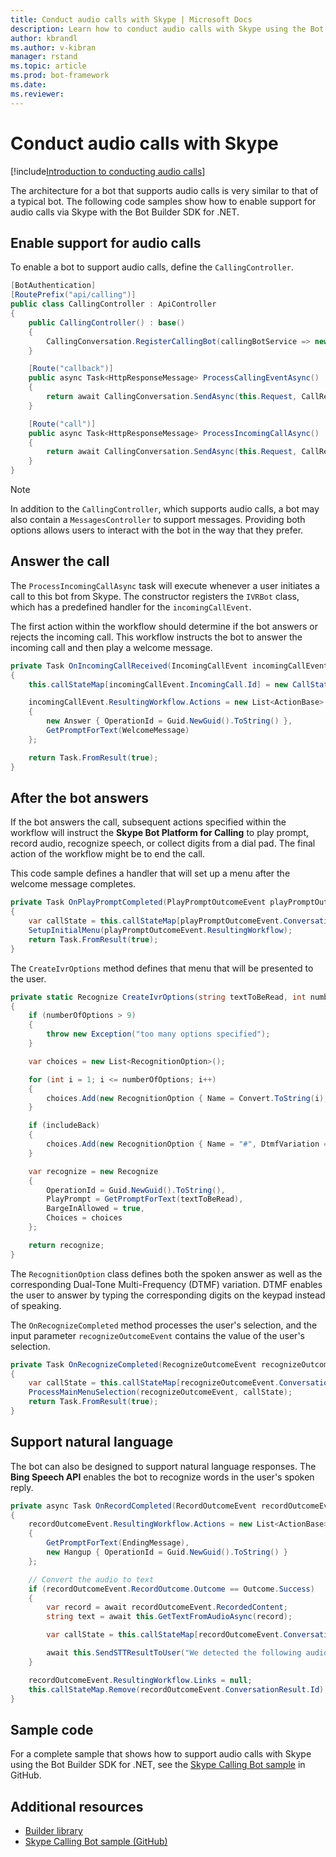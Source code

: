 ```yaml
---
title: Conduct audio calls with Skype | Microsoft Docs
description: Learn how to conduct audio calls with Skype using the Bot Builder SDK for .NET.
author: kbrandl
ms.author: v-kibran
manager: rstand
ms.topic: article
ms.prod: bot-framework
ms.date: 
ms.reviewer:
---
```


# Conduct audio calls with Skype

[!include[Introduction to conducting audio calls](~/includes/snippet-audio-call-intro.md)]

The architecture for a bot that supports audio calls is very similar to that of a typical bot. 
The following code samples show how to enable support for audio calls via Skype with the Bot Builder SDK for .NET. 

## Enable support for audio calls

To enable a bot to support audio calls, define the `CallingController`.

```cs
[BotAuthentication]
[RoutePrefix("api/calling")]
public class CallingController : ApiController
{
    public CallingController() : base()
    {
        CallingConversation.RegisterCallingBot(callingBotService => new IVRBot(callingBotService));
    }

    [Route("callback")]
    public async Task<HttpResponseMessage> ProcessCallingEventAsync()
    {
        return await CallingConversation.SendAsync(this.Request, CallRequestType.CallingEvent);
    }

    [Route("call")]
    public async Task<HttpResponseMessage> ProcessIncomingCallAsync()
    {
        return await CallingConversation.SendAsync(this.Request, CallRequestType.IncomingCall);
    }
}
```

> [!NOTE]
> In addition to the `CallingController`, which supports audio calls, a bot may also contain a 
> `MessagesController` to support messages. Providing both options allows users to interact with
> the bot in the way that they prefer. <!-- docs on MessagesController are where? -->

##  Answer the call

The `ProcessIncomingCallAsync` task will execute whenever a user initiates a call to this bot from Skype.
The constructor registers the `IVRBot` class, which has a predefined handler for the `incomingCallEvent`.

The first action within the workflow should determine if the bot answers or rejects the incoming call. This workflow instructs the bot to answer the incoming call and then play a welcome message. 

```cs
private Task OnIncomingCallReceived(IncomingCallEvent incomingCallEvent)
{
    this.callStateMap[incomingCallEvent.IncomingCall.Id] = new CallState(incomingCallEvent.IncomingCall.Participants);

    incomingCallEvent.ResultingWorkflow.Actions = new List<ActionBase>
    {
        new Answer { OperationId = Guid.NewGuid().ToString() },
        GetPromptForText(WelcomeMessage)
    };

    return Task.FromResult(true);
}
```

## After the bot answers

If the bot answers the call, subsequent actions specified within the workflow will instruct the 
**Skype Bot Platform for Calling** to play prompt, record audio, recognize speech, or collect digits from a dial pad. 
The final action of the workflow might be to end the call. 

This code sample defines a handler that will set up a menu after the welcome message completes.

```cs
private Task OnPlayPromptCompleted(PlayPromptOutcomeEvent playPromptOutcomeEvent)
{
    var callState = this.callStateMap[playPromptOutcomeEvent.ConversationResult.Id];
    SetupInitialMenu(playPromptOutcomeEvent.ResultingWorkflow);
    return Task.FromResult(true);
}
```

The `CreateIvrOptions` method defines that menu that will be presented to the user.

```cs
private static Recognize CreateIvrOptions(string textToBeRead, int numberOfOptions, bool includeBack)
{
    if (numberOfOptions > 9)
    {
        throw new Exception("too many options specified");
    }

    var choices = new List<RecognitionOption>();

    for (int i = 1; i <= numberOfOptions; i++)
    {
        choices.Add(new RecognitionOption { Name = Convert.ToString(i), DtmfVariation = (char)('0' + i) });
    }

    if (includeBack)
    {
        choices.Add(new RecognitionOption { Name = "#", DtmfVariation = '#' });
    }

    var recognize = new Recognize
    {
        OperationId = Guid.NewGuid().ToString(),
        PlayPrompt = GetPromptForText(textToBeRead),
        BargeInAllowed = true,
        Choices = choices
    };

    return recognize;
}
```

The `RecognitionOption` class defines both the spoken answer as well as the corresponding Dual-Tone Multi-Frequency (DTMF) variation. DTMF enables the user to answer by typing the corresponding digits on the keypad instead of speaking.

The `OnRecognizeCompleted` method processes the user's selection, and the input parameter `recognizeOutcomeEvent` contains the value of the user's selection.

```cs
private Task OnRecognizeCompleted(RecognizeOutcomeEvent recognizeOutcomeEvent)
{
    var callState = this.callStateMap[recognizeOutcomeEvent.ConversationResult.Id];
    ProcessMainMenuSelection(recognizeOutcomeEvent, callState);
    return Task.FromResult(true);
}
```

## Support natural language
The bot can also be designed to support natural language responses. The **Bing Speech API** enables the bot to recognize words in the user's spoken reply.

```cs
private async Task OnRecordCompleted(RecordOutcomeEvent recordOutcomeEvent)
{
    recordOutcomeEvent.ResultingWorkflow.Actions = new List<ActionBase>
    {
        GetPromptForText(EndingMessage),
        new Hangup { OperationId = Guid.NewGuid().ToString() }
    };

    // Convert the audio to text
    if (recordOutcomeEvent.RecordOutcome.Outcome == Outcome.Success)
    {
        var record = await recordOutcomeEvent.RecordedContent;
        string text = await this.GetTextFromAudioAsync(record);

        var callState = this.callStateMap[recordOutcomeEvent.ConversationResult.Id];

        await this.SendSTTResultToUser("We detected the following audio: " + text, callState.Participants);
    }

    recordOutcomeEvent.ResultingWorkflow.Links = null;
    this.callStateMap.Remove(recordOutcomeEvent.ConversationResult.Id);
}
```

## Sample code

For a complete sample that shows how to support audio calls with Skype using the Bot Builder SDK for .NET, see the <a href="https://github.com/Microsoft/BotBuilder-Samples/tree/master/CSharp/skype-CallingBot" target="_blank">Skype Calling Bot sample</a> in GitHub.

## Additional resources

- [Builder library][builderLibrary]
- <a href="https://github.com/Microsoft/BotBuilder-Samples/tree/master/CSharp/skype-CallingBot" target="_blank">Skype Calling Bot sample (GitHub)</a>

[builderLibrary]: https://docs.botframework.com/en-us/csharp/builder/sdkreference/d3/ddb/namespace_microsoft_1_1_bot_1_1_builder.html